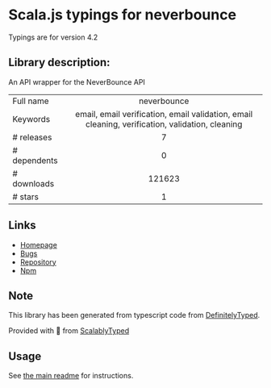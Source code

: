 
# Scala.js typings for neverbounce

Typings are for version 4.2

## Library description:
An API wrapper for the NeverBounce API

|                    |                 |
| ------------------ | :-------------: |
| Full name          | neverbounce |
| Keywords           | email, email verification, email validation, email cleaning, verification, validation, cleaning |
| # releases         | 7 |
| # dependents       | 0 |
| # downloads        | 121623 |
| # stars            | 1 |

## Links
- [Homepage](https://neverbounce.com)
- [Bugs](https://github.com/NeverBounce/NeverBounceApi-NodeJS/issues)
- [Repository](https://github.com/NeverBounce/NeverBounceApi-NodeJS)
- [Npm](https://www.npmjs.com/package/neverbounce)
    


## Note
This library has been generated from typescript code from [DefinitelyTyped](https://definitelytyped.org).

Provided with :purple_heart: from [ScalablyTyped](https://github.com/oyvindberg/ScalablyTyped)

## Usage
See [the main readme](../../readme.md) for instructions.


